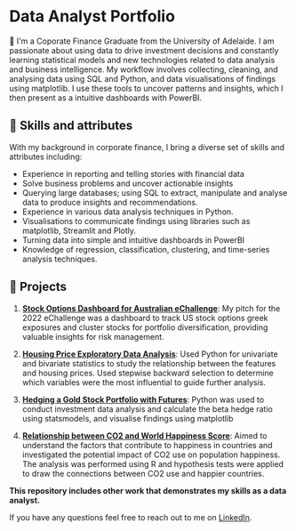 # Data Analyst Portfolio

👋 I'm a Coporate Finance Graduate from the University of Adelaide. I am passionate about using data to drive investment decisions and constantly learning statistical models and new technologies related to data analysis and business intelligence. My workflow involves collecting, cleaning, and analysing data using SQL and Python, and data visualisations of findings using matplotlib. I use these tools to uncover patterns and insights, which I then present as a intuitive dashboards with PowerBI. 

## 🤹 Skills and attributes
With my background in corporate finance, I bring a diverse set of skills and attributes including:
- Experience in reporting and telling stories with financial data
- Solve business problems and uncover actionable insights
- Querying large databases; using SQL to extract, manipulate and analyse data to produce insights and recommendations.
- Experience in various data analysis techniques in Python.
- Visualisations to communicate findings using libraries such as matplotlib, Streamlit and Plotly.
- Turning data into simple and intuitive dashboards in PowerBI
- Knowledge of regression, classification, clustering, and time-series analysis techniques.



## 📖 Projects

1. **[Stock Options Dashboard for Australian eChallenge](https://buttersaltpepper-finapp-app-cfhlmv.streamlit.app/)**: My pitch for the 2022 eChallenge was a dashboard to track US stock options greek exposures and cluster stocks for portfolio diversification, providing valuable insights for risk management.

2. **[Housing Price Exploratory Data Analysis](https://github.com/your-username/customer-segmentation)**: Used Python for univariate and bivariate statistics to study the relationship between the features and housing prices. Used stepwise backward selection to determine which variables were the most influential to guide further analysis.

3. **[Hedging a Gold Stock Portfolio with Futures](Python_Finance/HedgingMarketRisk.pdf)**: Python was used to conduct investment data analysis and calculate the beta hedge ratio using statsmodels, and visualise findings using matplotlib

4. **[Relationship between CO2 and World Happiness Score](R_co2_vs_happiness/happiness_vs_co2.md)**: Aimed to understand the factors that contribute to happiness in countries and investigated the potential impact of CO2 use on population happiness. The analysis was performed using R and hypothesis tests were applied to draw the connections between CO2 use and happier countries. 


**This repository includes other work that demonstrates my skills as a data analyst.**


If you have any questions feel free to reach out to me on [LinkedIn](https://www.linkedin.com/in/jackson-li-/). 
